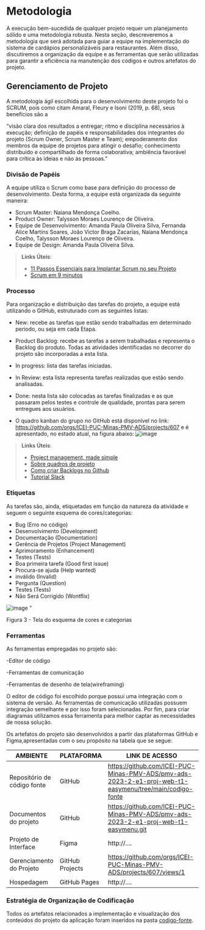 
# Metodologia

A execução bem-sucedida de qualquer projeto requer um planejamento sólido e uma metodologia robusta. Nesta seção, descreveremos a metodologia que será adotada para guiar a equipe na implementação do sistema de cardápios personalizáveis para restaurantes. Além disso, discutiremos a organização da equipe e as ferramentas que serão utilizadas para garantir a eficiência na manutenção dos códigos e outros artefatos do projeto.


## Gerenciamento de Projeto
A metodologia ágil escolhida para o desenvolvimento deste projeto foi o SCRUM, pois como citam Amaral, Fleury e Isoni (2019, p. 68), seus benefícios são a

“visão clara dos resultados a entregar; ritmo e disciplina necessários à execução; definição de papéis e responsabilidades dos integrantes do projeto (Scrum Owner, Scrum Master e Team); empoderamento dos membros da equipe de projetos para atingir o desafio; conhecimento distribuído e compartilhado de forma colaborativa; ambiência favorável para crítica às ideias e não às pessoas.”

### Divisão de Papéis

A equipe utiliza o Scrum como base para definição do processo de desenvolvimento. Desta forma, a equipe está organizada da seguinte maneira:

- Scrum Master: Naiana Mendonça Coelho.
- Product Owner: Talysson Moraes Lourenço de Oliveira.
- Equipe de Desenvolvimento: Amanda Paula Oliveira Silva, Fernanda Alice Martins Soares, João Victor Braga Zacarias, Naiana Mendonça Coelho, Talysson Moraes Lourenço de Oliveira.
- Equipe de Design: Amanda Paula Oliveira Silva.

> **Links Úteis**:
> - [11 Passos Essenciais para Implantar Scrum no seu 
> Projeto](https://mindmaster.com.br/scrum-11-passos/)
> - [Scrum em 9 minutos](https://www.youtube.com/watch?v=XfvQWnRgxG0)

### Processo

Para organização e distribuição das tarefas do projeto, a equipe está utilizando o GitHub, estruturado com as seguintes listas:

- New: recebe as tarefas que estão sendo trabalhadas em determinado periodo, ou seja em cada Etapa.
- Product Backlog: recebe as tarefas a serem trabalhadas e representa o Backlog do produto. Todas as atividades identificadas no decorrer do projeto são incorporadas a esta lista.
- In progress: lista das tarefas iniciadas.
- In Review: esta lista representa tarefas realizadas que estão sendo analisadas.
- Done: nesta lista são colocadas as tarefas finalizadas e as que passaram pelos testes e controle de qualidade, prontas para serem entregues aos usuários.

- O quadro kanban do grupo no GitHub está disponível no link: https://github.com/orgs/ICEI-PUC-Minas-PMV-ADS/projects/607 e é apresentado, no estado atual, na figura abaixo:
  ![image](https://github.com/ICEI-PUC-Minas-PMV-ADS/pmv-ads-2023-2-e1-proj-web-t1-easymenu/assets/127908761/b554c416-9ac8-4701-bf81-203dfef3d9b9)


> **Links Úteis**:
> - [Project management, made simple](https://github.com/features/project-management/)
> - [Sobre quadros de projeto](https://docs.github.com/pt/github/managing-your-work-on-github/about-project-boards)
> - [Como criar Backlogs no Github](https://www.youtube.com/watch?v=RXEy6CFu9Hk)
> - [Tutorial Slack](https://slack.com/intl/en-br/)


### Etiquetas
<p>As tarefas são, ainda, etiquetadas em função da natureza da atividade e seguem o seguinte esquema de cores/categorias:</p>

<ul>
  <li>Bug (Erro no código)</li>
  <li>Desenvolvimento (Development)</li>
  <li>Documentação (Documentation)</li>
  <li>Gerência de Projetos (Project Management)</li>
  <li>Aprimoramento (Enhancement)</li>
  <li>Testes (Tests)</li>
  <li>Boa primeira tarefa (Good first issue)</li>
  <li>Procura-se ajuda (Help wanted)</li>
  <li>inválido (Invalid)</li>
  <li>Pergunta (Question)</li>
  <li>Testes (Tests)</li>
  <li>Não Será Corrigido (Wontflix)</li>
</ul>
 
  ![image](https://github.com/ICEI-PUC-Minas-PMV-ADS/pmv-ads-2023-2-e1-proj-web-t1-easymenu/assets/127908761/20c06404-9930-44aa-808e-212f80cd78f8)
"
    <figcaption>Figura 3 - Tela do esquema de cores e categorias</figcaption>
</figure> 
  
### Ferramentas

As ferramentas empregadas no projeto são:

  -Editor de código
  
  -Ferramentas de comunicação
  
  -Ferramentas de desenho de tela(wireframing)
  
O editor de código foi escolhido porque possui uma integração com o sistema de versão. As ferramentas de comunicação utilizadas possuem integração semelhante e por isso foram selecionadas. Por fim, para criar diagramas utilizamos essa ferramenta para melhor captar as necessidades de nossa solução.

Os artefatos do projeto são desenvolvidos a partir das plataformas GitHub e Figma,apresentadas com o seu propósito na tabela que se segue: 

| AMBIENTE                            | PLATAFORMA                         | LINK DE ACESSO                         |
|-------------------------------------|------------------------------------|----------------------------------------|
| Repositório de código fonte         | GitHub                             | https://github.com/ICEI-PUC-Minas-PMV-ADS/pmv-ads-2023-2-e1-proj-web-t1-easymenu/tree/main/codigo-fonte|
| Documentos do projeto               | GitHub                             | https://github.com/ICEI-PUC-Minas-PMV-ADS/pmv-ads-2023-2-e1-proj-web-t1-easymenu.git                            |
| Projeto de Interface                | Figma                              | http://....                            |
| Gerenciamento do Projeto            | GitHub Projects                    | https://github.com/orgs/ICEI-PUC-Minas-PMV-ADS/projects/607/views/1                            |
| Hospedagem                          | GitHub Pages                       | http://....                            |


### Estratégia de Organização de Codificação 

Todos os artefatos relacionados a implementação e visualização dos conteúdos do projeto da aplicação foram inseridos na pasta [codigo-fonte](http://https://github.com/ICEI-PUC-Minas-PMV-ADS/WebApplicationProject-Template-v2/tree/main/codigo-fonte). 
